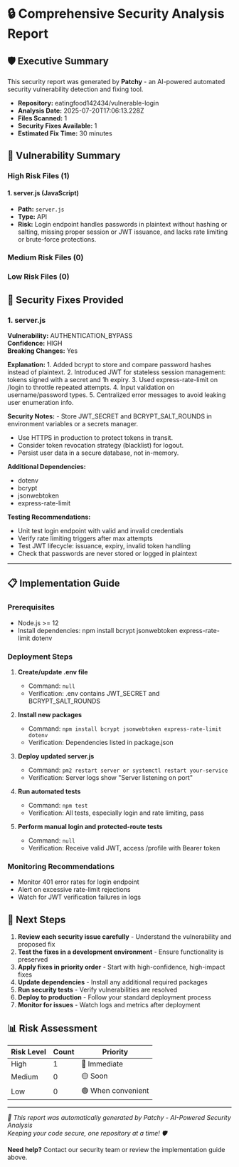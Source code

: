 # 🔒 Comprehensive Security Analysis Report

## 🛡️ Executive Summary
This security report was generated by **Patchy** - an AI-powered automated security vulnerability detection and fixing tool.

- **Repository:** eatingfood142434/vulnerable-login
- **Analysis Date:** 2025-07-20T17:06:13.228Z
- **Files Scanned:** 1
- **Security Fixes Available:** 1
- **Estimated Fix Time:** 30 minutes

## 🚨 Vulnerability Summary

### High Risk Files (1)

#### 1. server.js (JavaScript)
- **Path:** `server.js`
- **Type:** API
- **Risk:** Login endpoint handles passwords in plaintext without hashing or salting, missing proper session or JWT issuance, and lacks rate limiting or brute-force protections.


### Medium Risk Files (0)


### Low Risk Files (0)


## 🔧 Security Fixes Provided


### 1. server.js
**Vulnerability:** AUTHENTICATION_BYPASS  
**Confidence:** HIGH  
**Breaking Changes:** Yes

**Explanation:** 1. Added bcrypt to store and compare password hashes instead of plaintext. 2. Introduced JWT for stateless session management: tokens signed with a secret and 1h expiry. 3. Used express-rate-limit on /login to throttle repeated attempts. 4. Input validation on username/password types. 5. Centralized error messages to avoid leaking user enumeration info.

**Security Notes:** - Store JWT_SECRET and BCRYPT_SALT_ROUNDS in environment variables or a secrets manager.  
- Use HTTPS in production to protect tokens in transit.  
- Consider token revocation strategy (blacklist) for logout.  
- Persist user data in a secure database, not in-memory.

**Additional Dependencies:**
- dotenv
- bcrypt
- jsonwebtoken
- express-rate-limit

**Testing Recommendations:**
- Unit test login endpoint with valid and invalid credentials
- Verify rate limiting triggers after max attempts
- Test JWT lifecycle: issuance, expiry, invalid token handling
- Check that passwords are never stored or logged in plaintext

---


## 📋 Implementation Guide

### Prerequisites
- Node.js >= 12
- Install dependencies: npm install bcrypt jsonwebtoken express-rate-limit dotenv

### Deployment Steps

1. **Create/update .env file**
   - Command: `null`
   - Verification: .env contains JWT_SECRET and BCRYPT_SALT_ROUNDS

2. **Install new packages**
   - Command: `npm install bcrypt jsonwebtoken express-rate-limit dotenv`
   - Verification: Dependencies listed in package.json

3. **Deploy updated server.js**
   - Command: `pm2 restart server or systemctl restart your-service`
   - Verification: Server logs show "Server listening on port"

4. **Run automated tests**
   - Command: `npm test`
   - Verification: All tests, especially login and rate limiting, pass

5. **Perform manual login and protected-route tests**
   - Command: `null`
   - Verification: Receive valid JWT, access /profile with Bearer token


### Monitoring Recommendations
- Monitor 401 error rates for login endpoint
- Alert on excessive rate-limit rejections
- Watch for JWT verification failures in logs

## 🚀 Next Steps

1. **Review each security issue carefully** - Understand the vulnerability and proposed fix
2. **Test the fixes in a development environment** - Ensure functionality is preserved
3. **Apply fixes in priority order** - Start with high-confidence, high-impact fixes
4. **Update dependencies** - Install any additional required packages
5. **Run security tests** - Verify vulnerabilities are resolved
6. **Deploy to production** - Follow your standard deployment process
7. **Monitor for issues** - Watch logs and metrics after deployment

## 📊 Risk Assessment

| Risk Level | Count | Priority |
|------------|-------|----------|
| High       | 1 | 🔴 Immediate |
| Medium     | 0 | 🟡 Soon |
| Low        | 0 | 🟢 When convenient |

---

*🤖 This report was automatically generated by Patchy - AI-Powered Security Analysis*  
*Keeping your code secure, one repository at a time! 🛡️*

**Need help?** Contact our security team or review the implementation guide above.
